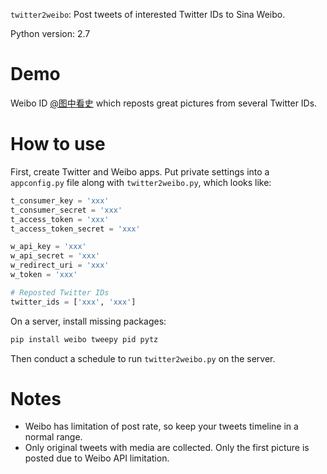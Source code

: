 `twitter2weibo`: Post tweets of interested Twitter IDs to Sina Weibo.

Python version: 2.7

# Demo

Weibo ID [@图中看史](https://weibo.com/u/6401135522) which reposts great pictures from several Twitter IDs.

# How to use

First, create Twitter and Weibo apps. Put private settings into a `appconfig.py` file along with `twitter2weibo.py`, which looks like:

```py
t_consumer_key = 'xxx'
t_consumer_secret = 'xxx'
t_access_token = 'xxx'
t_access_token_secret = 'xxx'

w_api_key = 'xxx'
w_api_secret = 'xxx'
w_redirect_uri = 'xxx'
w_token = 'xxx'

# Reposted Twitter IDs
twitter_ids = ['xxx', 'xxx']
```

On a server, install missing packages:

```sh
pip install weibo tweepy pid pytz
```

Then conduct a schedule to run `twitter2weibo.py` on the server.

# Notes

- Weibo has limitation of post rate, so keep your tweets timeline in a normal range.
- Only original tweets with media are collected. Only the first picture is posted due to Weibo API limitation.
